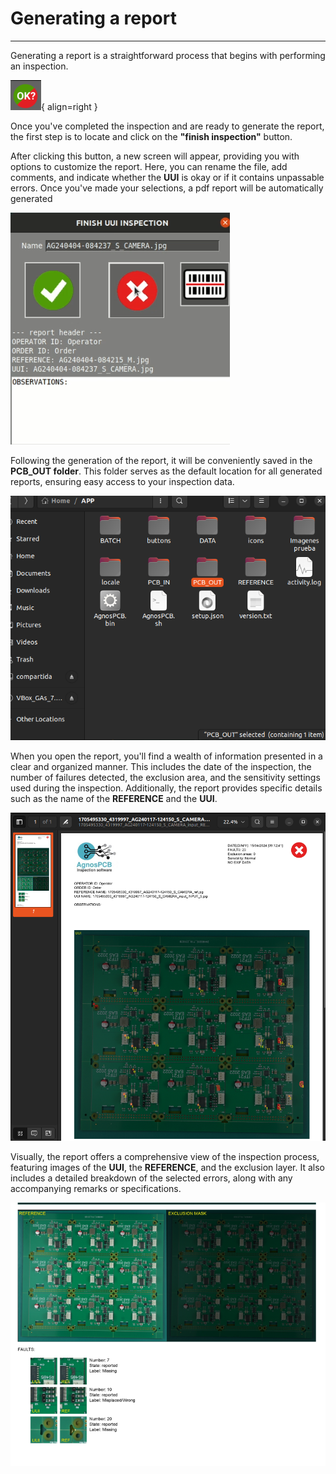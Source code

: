 # **Generating a report**
___

Generating a report is a straightforward process that begins with performing an inspection.

![Finish inspection button](assets/finish-inspection-button.png){ align=right }

Once you've completed the inspection and are ready to generate the report, the first step is to locate and click on the **"finish inspection"** button.

After clicking this button, a new screen will appear, providing you with options to customize the report. Here, you can rename the file, add comments, and indicate whether the **UUI** is okay or if it contains unpassable errors. Once you've made your selections, a pdf report will be automatically generated

![Finish inspection screen](assets/finish-inspecttion-barcode.png)

Following the generation of the report, it will be conveniently saved in the **PCB_OUT folder**. This folder serves as the default location for all generated reports, ensuring easy access to your inspection data.

![PCB_OUT folder](assets/PCB-OUT.png)

When you open the report, you'll find a wealth of information presented in a clear and organized manner. This includes the date of the inspection, the number of failures detected, the exclusion area, and the sensitivity settings used during the inspection. Additionally, the report provides specific details such as the name of the **REFERENCE** and the **UUI**.

![Report](assets/REPORT1.png)


Visually, the report offers a comprehensive view of the inspection process, featuring images of the **UUI**, the **REFERENCE**, and the exclusion layer. It also includes a detailed breakdown of the selected errors, along with any accompanying remarks or specifications.

![Report](assets/REPORT2.png)

